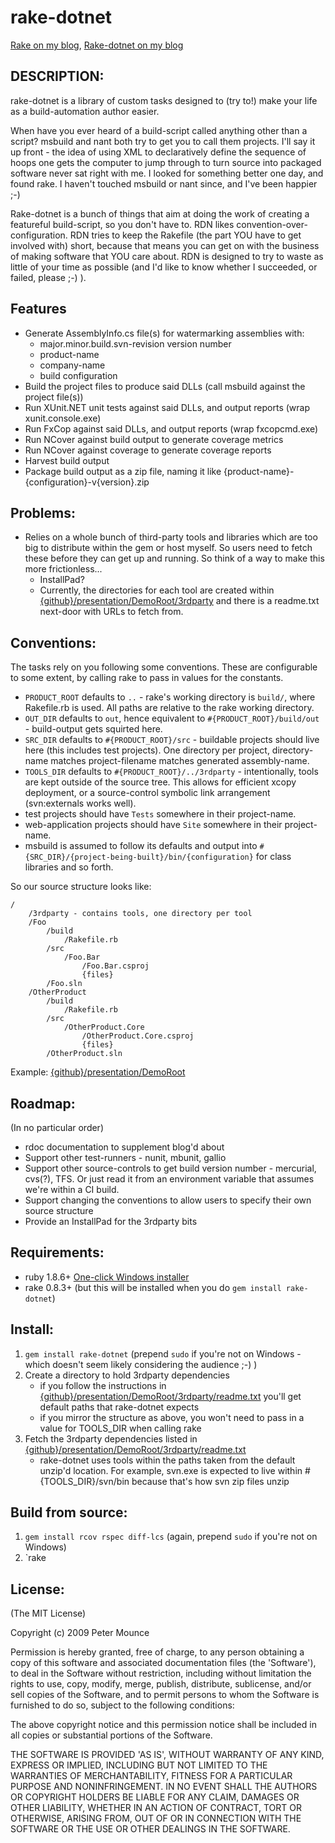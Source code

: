 # rake-dotnet

[Rake on my blog](http://blog.neverrunwithscissors.com/tag/rake), [Rake-dotnet on my blog](http://blog.neverrunwithscissors.com/tag/rake-dotnet)

## DESCRIPTION:

rake-dotnet is a library of custom tasks designed to (try to!) make your life as a build-automation author easier.

When have you ever heard of a build-script called anything other than a script?  msbuild and nant both try to get you to call them projects.  I'll say it up front - the idea of using XML to declaratively define the sequence of hoops one gets the computer to jump through to turn source into packaged software never sat right with me.  I looked for something better one day, and found rake.  I haven't touched msbuild or nant since, and I've been happier ;-)

Rake-dotnet is a bunch of things that aim at doing the work of creating a featureful build-script, so you don't have to.  RDN likes convention-over-configuration.  RDN tries to keep the Rakefile (the part YOU have to get involved with) short, because that means you can get on with the business of making software that YOU care about.  RDN is designed to try to waste as little of your time as possible (and I'd like to know whether I succeeded, or failed, please ;-) ).

## Features

*	Generate AssemblyInfo.cs file(s) for watermarking assemblies with:
	*	major.minor.build.svn-revision version number
	*	product-name
	*	company-name
	*	build configuration
*	Build the project files to produce said DLLs (call msbuild against the project file(s))
*	Run XUnit.NET unit tests against said DLLs, and output reports (wrap xunit.console.exe)
*	Run FxCop against said DLLs, and output reports (wrap fxcopcmd.exe)
*	Run NCover against build output to generate coverage metrics
*	Run NCover against coverage to generate coverage reports
*	Harvest build output
*	Package build output as a zip file, naming it like {product-name}-{configuration}-v{version}.zip

## Problems:

*	Relies on a whole bunch of third-party tools and libraries which are too big to distribute within the gem or host myself.  So users need to fetch these before they can get up and running.  So think of a way to make this more frictionless...
	*	InstallPad?
	*	Currently, the directories for each tool are created within [{github}/presentation/DemoRoot/3rdparty](http://github.com/petemounce/rake-dotnet/tree/master) and there is a readme.txt next-door with URLs to fetch from.

## Conventions:

The tasks rely on you following some conventions.  These are configurable to some extent, by calling rake to pass in values for the constants.

*	`PRODUCT_ROOT` defaults to `..` - rake's working directory is `build/`, where Rakefile.rb is used.  All paths are relative to the rake working directory.
*	`OUT_DIR` defaults to `out`, hence equivalent to `#{PRODUCT_ROOT}/build/out` - build-output gets squirted here.
*	`SRC_DIR` defaults to `#{PRODUCT_ROOT}/src` -  buildable projects should live here (this includes test projects).  One directory per project, directory-name matches project-filename matches generated assembly-name. 
*	`TOOLS_DIR` defaults to `#{PRODUCT_ROOT}/../3rdparty` - intentionally, tools are kept outside of the source tree.  This allows for efficient xcopy deployment, or a source-control symbolic link arrangement (svn:externals works well).
*	test projects should have `Tests` somewhere in their project-name.
*	web-application projects should have `Site` somewhere in their project-name.
*	msbuild is assumed to follow its defaults and output into `#{SRC_DIR}/{project-being-built}/bin/{configuration}` for class libraries and so forth.

So our source structure looks like:
	
	/
		/3rdparty - contains tools, one directory per tool
		/Foo
			/build
				/Rakefile.rb
			/src
				/Foo.Bar
					/Foo.Bar.csproj
					{files}
			/Foo.sln
		/OtherProduct
			/build
				/Rakefile.rb
			/src
				/OtherProduct.Core
					/OtherProduct.Core.csproj
					{files}
			/OtherProduct.sln

Example: [{github}/presentation/DemoRoot](http://github.com/petemounce/rake-dotnet/tree/master)

## Roadmap:

(In no particular order)

*	rdoc documentation to supplement blog'd about
*	Support other test-runners - nunit, mbunit, gallio
*	Support other source-controls to get build version number - mercurial, cvs(?), TFS.  Or just read it from an environment variable that assumes we're within a CI build.
*	Support changing the conventions to allow users to specify their own source structure
*	Provide an InstallPad for the 3rdparty bits

## Requirements:

*	ruby 1.8.6+ [One-click Windows installer](http://rubyinstaller.rubyforge.org/wiki/wiki.pl)
*	rake 0.8.3+ (but this will be installed when you do `gem install rake-dotnet`)

## Install:

1. `gem install rake-dotnet` (prepend `sudo` if you're not on Windows - which doesn't seem likely considering the audience ;-) )
2. Create a directory to hold 3rdparty dependencies
	* if you follow the instructions in  [{github}/presentation/DemoRoot/3rdparty/readme.txt](http://github.com/petemounce/rake-dotnet/tree/master/) you'll get default paths that rake-dotnet expects
	* if you mirror the structure as above, you won't need to pass in a value for TOOLS_DIR when calling rake
3. Fetch the 3rdparty dependencies listed in [{github}/presentation/DemoRoot/3rdparty/readme.txt](http://github.com/petemounce/rake-dotnet/tree/master/)
	* rake-dotnet uses tools within the paths taken from the default unzip'd location.  For example, svn.exe is expected to live within #{TOOLS_DIR}/svn/bin because that's how svn zip files unzip

## Build from source:
1. `gem install rcov rspec diff-lcs` (again, prepend `sudo` if you're not on Windows)
2. `rake 

## License:

(The MIT License)

Copyright (c) 2009 Peter Mounce

Permission is hereby granted, free of charge, to any person obtaining
a copy of this software and associated documentation files (the
'Software'), to deal in the Software without restriction, including
without limitation the rights to use, copy, modify, merge, publish,
distribute, sublicense, and/or sell copies of the Software, and to
permit persons to whom the Software is furnished to do so, subject to
the following conditions:

The above copyright notice and this permission notice shall be
included in all copies or substantial portions of the Software.

THE SOFTWARE IS PROVIDED 'AS IS', WITHOUT WARRANTY OF ANY KIND,
EXPRESS OR IMPLIED, INCLUDING BUT NOT LIMITED TO THE WARRANTIES OF
MERCHANTABILITY, FITNESS FOR A PARTICULAR PURPOSE AND NONINFRINGEMENT.
IN NO EVENT SHALL THE AUTHORS OR COPYRIGHT HOLDERS BE LIABLE FOR ANY
CLAIM, DAMAGES OR OTHER LIABILITY, WHETHER IN AN ACTION OF CONTRACT,
TORT OR OTHERWISE, ARISING FROM, OUT OF OR IN CONNECTION WITH THE
SOFTWARE OR THE USE OR OTHER DEALINGS IN THE SOFTWARE.

